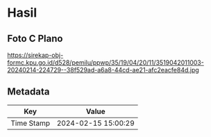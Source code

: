 # Hasil

## Foto C Plano

https://sirekap-obj-formc.kpu.go.id/d528/pemilu/ppwp/35/19/04/20/11/3519042011003-20240214-224729--38f529ad-a6a8-44cd-ae21-afc2eacfe84d.jpg


## Metadata

| Key        | Value               |
| ---------- | ------------------- |
| Time Stamp | 2024-02-15 15:00:29 |



